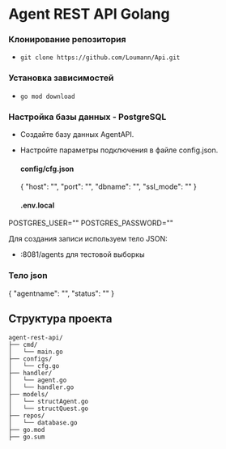 #  Agent REST API Golang



###  Клонирование репозитория



- ``git clone https://github.com/Loumann/Api.git``


###  Установка зависимостей

- ``go mod download``

###  Настройка базы данных - PostgreSQL 
- Создайте базу данных AgentAPI.
- Настройте параметры подключения в файле config.json.

   #### config/cfg.json
  {
          "host": "",
          "port": "",
          "dbname": "",
          "ssl_mode": ""
}
  #### .env.local
POSTGRES_USER=""
POSTGRES_PASSWORD=""



Для создания записи используем тело JSON:
- :8081/agents  для тестовой выборкы

### Тело json
{
    "agentname": "",
    "status": ""
}


## Структура проекта

```plaintext
agent-rest-api/
├── cmd/
│   └── main.go
├── configs/
│   └── cfg.go
├── handler/
│   └── agent.go
│   └── handler.go
├── models/
│   └── structAgent.go
│   └── structQuest.go
├── repos/
│   └── database.go
├── go.mod
├── go.sum
